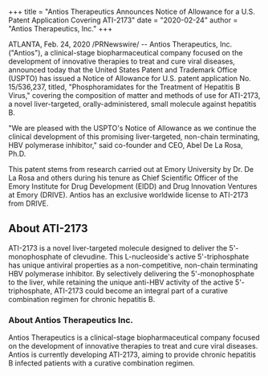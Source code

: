 +++
title = "Antios Therapeutics Announces Notice of Allowance for a U.S. Patent Application Covering ATI-2173"
date = "2020-02-24"
author = "Antios Therapeutics, Inc."
+++

ATLANTA, Feb. 24, 2020 /PRNewswire/ -- Antios Therapeutics, Inc. ("Antios"), a clinical-stage biopharmaceutical company focused on the development of innovative therapies to treat and cure viral diseases, announced today that the United States Patent and Trademark Office (USPTO) has issued a Notice of Allowance for U.S. patent application No. 15/536,237, titled, "Phosphoramidates for the Treatment of Hepatitis B Virus," covering the composition of matter and methods of use for ATI-2173, a novel liver-targeted, orally-administered, small molecule against hepatitis B.

"We are pleased with the USPTO's Notice of Allowance as we continue the clinical development of this promising liver-targeted, non-chain terminating, HBV polymerase inhibitor," said co-founder and CEO, Abel De La Rosa, Ph.D.

This patent stems from research carried out at Emory University by Dr. De La Rosa and others during his tenure as Chief Scientific Officer of the Emory Institute for Drug Development (EIDD) and Drug Innovation Ventures at Emory (DRIVE). Antios has an exclusive worldwide license to ATI-2173 from DRIVE.

## About ATI-2173

ATI-2173 is a novel liver-targeted molecule designed to deliver the 5'-monophosphate of clevudine. This L-nucleoside's active 5'-triphosphate has unique antiviral properties as a non-competitive, non-chain terminating HBV polymerase inhibitor. By selectively delivering the 5'-monophosphate to the liver, while retaining the unique anti-HBV activity of the active 5'- triphosphate, ATI-2173 could become an integral part of a curative combination regimen for chronic hepatitis B.


### About Antios Therapeutics Inc.

Antios Therapeutics is a clinical-stage biopharmaceutical company focused on the development of innovative therapies to treat and cure viral diseases. Antios is currently developing ATI-2173, aiming to provide chronic hepatitis B infected patients with a curative combination regimen.



